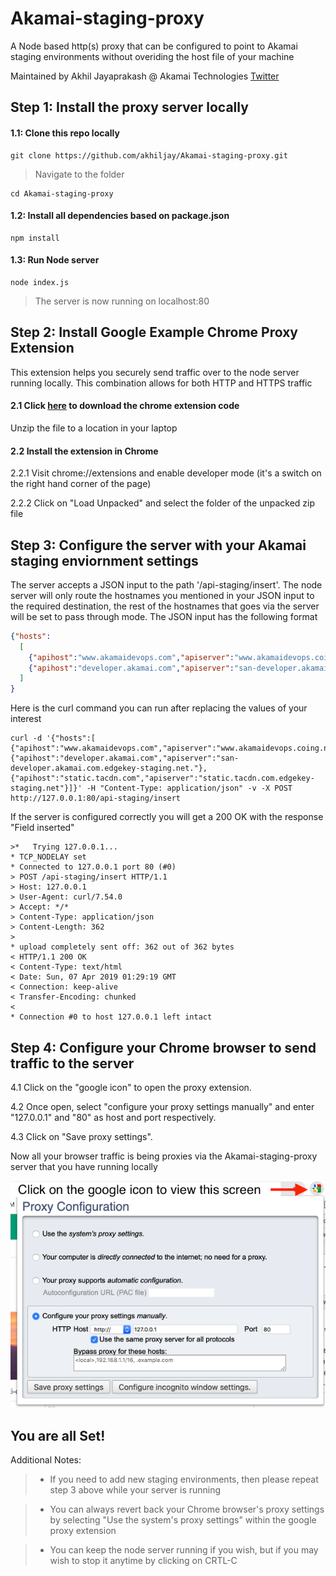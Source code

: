 # Akamai-staging-proxy
A Node based http(s) proxy that can be configured to point to Akamai staging environments without overiding the host file of your machine

Maintained by Akhil Jayaprakash @ Akamai Technologies [Twitter](https://twitter.com/akhiljp_dev)


## Step 1: Install the proxy server locally 

#### 1.1: Clone this repo locally
````
git clone https://github.com/akhiljay/Akamai-staging-proxy.git
````
> Navigate to the folder
````
cd Akamai-staging-proxy
````

#### 1.2: Install all dependencies based on package.json
````
npm install
````
#### 1.3: Run Node server
````
node index.js
````
> The server is now running on localhost:80

## Step 2: Install Google Example Chrome Proxy Extension
This extension helps you securely send traffic over to the node server running locally. This combination allows for both HTTP and HTTPS traffic

#### 2.1 Click [here](https://developer.chrome.com/extensions/examples/extensions/proxy_configuration.zip ) to download the chrome extension code
Unzip the file to a location in your laptop

#### 2.2 Install the extension in Chrome
2.2.1 Visit chrome://extensions and enable developer mode (it's a switch on the right hand corner of the page)

2.2.2 Click on "Load Unpacked" and select the folder of the unpacked zip file

## Step 3: Configure the server with your Akamai staging enviornment settings

The server accepts a JSON input to the path '/api-staging/insert'. The node server will only route the hostnames you mentioned in your JSON input to the required destination, the rest of the hostnames that goes via the server will be set to pass through mode. The JSON input has the following format
```json
{"hosts":
  [ 
    {"apihost":"www.akamaidevops.com","apiserver":"www.akamaidevops.coing.net"},
    {"apihost":"developer.akamai.com","apiserver":"san-developer.akamai.com.edgekey-staging.net."}
  ]
}
```
Here is the curl command you can run after replacing the values of your interest
````
curl -d '{"hosts":[ {"apihost":"www.akamaidevops.com","apiserver":"www.akamaidevops.coing.net"},{"apihost":"developer.akamai.com","apiserver":"san-developer.akamai.com.edgekey-staging.net."},{"apihost":"static.tacdn.com","apiserver":"static.tacdn.com.edgekey-staging.net"}]}' -H "Content-Type: application/json" -v -X POST http://127.0.0.1:80/api-staging/insert
````
If the server is configured correctly you will get a 200 OK with the response "Field inserted"
````
>*   Trying 127.0.0.1...
* TCP_NODELAY set
* Connected to 127.0.0.1 port 80 (#0)
> POST /api-staging/insert HTTP/1.1
> Host: 127.0.0.1
> User-Agent: curl/7.54.0
> Accept: */*
> Content-Type: application/json
> Content-Length: 362
>
* upload completely sent off: 362 out of 362 bytes
< HTTP/1.1 200 OK
< Content-Type: text/html
< Date: Sun, 07 Apr 2019 01:29:19 GMT
< Connection: keep-alive
< Transfer-Encoding: chunked
<
* Connection #0 to host 127.0.0.1 left intact
````

## Step 4: Configure your Chrome browser to send traffic to the server
4.1 Click on the "google icon" to open the proxy extension.

4.2 Once open, select "configure your proxy settings manually" and enter "127.0.0.1" and "80" as host and port respectively. 

4.3 Click on "Save proxy settings". 

Now all your browser traffic is being proxies via the Akamai-staging-proxy server that you have running locally


![alt-text](https://github.com/akhiljay/Akamai-staging-proxy/blob/master/google-proxy-extension.png)

## You are all Set! 
Additional Notes:

> * If you need to add new staging environments, then please repeat step 3 above while your server is running

> * You can always revert back your Chrome browser's proxy settings by selecting "Use the system's proxy settings" within the google proxy extension

> * You can keep the node server running if you wish, but if you may wish to stop it anytime by clicking on CRTL-C








